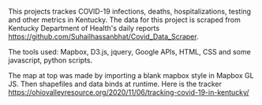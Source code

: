 This projects trackes COVID-19 infections, deaths, hospitalizations, testing and other metrics in Kentucky. The data for this project is scraped from Kentucky Department of Health's daily reports https://github.com/Suhailhassanbhat/Covid_Data_Scraper. 

The tools used: Mapbox, D3.js, jquery, Google APIs, HTML, CSS and some javascript, python scripts. 

The map at top was made by importing a blank mapbox style in Mapbox GL JS. Then shapefiles and data binds at runtime. 
Here is the tracker https://ohiovalleyresource.org/2020/11/06/tracking-covid-19-in-kentucky/
